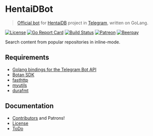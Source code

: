 # HentaiDBot
> [Official bot](https://telegram.me/HentaiDBot) for [HentaiDB](https://telegram.me/HentaiDB) project in [Telegram](https://telegram.org), written on GoLang.

[![License](https://img.shields.io/npm/l/express.svg?maxAge=2592000)](LICENSE.md)
[![Go Report Card](https://goreportcard.com/badge/github.com/toby3d/HentaiDBot)](https://goreportcard.com/report/github.com/toby3d/HentaiDBot)
[![Build Status](https://travis-ci.org/toby3d/HentaiDBot.svg?branch=master)](https://travis-ci.org/toby3d/HentaiDBot)
[![Patreon](https://img.shields.io/badge/support-patreon-E66500.svg?maxAge=2592000)](https://www.patreon.com/toby3d)
[![Beerpay](https://beerpay.io/toby3d/HentaiDBot/badge.svg?style=flat)](https://beerpay.io/toby3d/HentaiDBot)

Search content from popular repositories in inline-mode.

## Requirements
- [Golang bindings for the Telegram Bot API](https://github.com/go-telegram-bot-api/telegram-bot-api)
- [Botan SDK](https://github.com/botanio/sdk#go)
- [fasthttp](https://github.com/valyala/fasthttp)
- [myutils](https://github.com/kirillDanshin/myutils)
- [durafmt](https://github.com/hako/durafmt)

## Documentation
- [Contributors](CONTRIBUTORS.md) and Patrons!
- [License](LICENSE.md)
- [ToDo](https://gist.github.com/toby3d/b5bcc86409cc8093849da450c7ba2008)